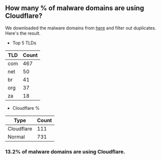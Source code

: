 ## How many % of malware domains are using Cloudflare?


We downloaded the malware domains from [here](https://urlhaus.abuse.ch) and filter out duplicates.
Here's the result.


[//]: # (start replacement)


- Top 5 TLDs

| TLD | Count |
| --- | --- |
| com | 467 |
| net | 50 |
| br | 41 |
| org | 37 |
| za | 18 |


- Cloudflare %

| Type | Count |
| --- | --- |
| Cloudflare | 111 |
| Normal | 731 |


### 13.2% of malware domains are using Cloudflare.